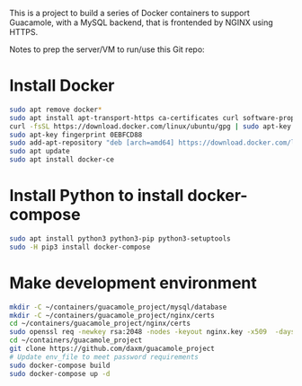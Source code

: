 This is a project to build a series of Docker containers to support Guacamole, with a MySQL backend, that is frontended by NGINX using HTTPS.

Notes to prep the server/VM to run/use this Git repo:
# Install Docker
```bash
sudo apt remove docker*
sudo apt install apt-transport-https ca-certificates curl software-properties-common
curl -fsSL https://download.docker.com/linux/ubuntu/gpg | sudo apt-key add -
sudo apt-key fingerprint 0EBFCD88
sudo add-apt-repository "deb [arch=amd64] https://download.docker.com/linux/ubuntu $(lsb_release -cs) stable"
sudo apt update
sudo apt install docker-ce
```

# Install Python to install docker-compose
```bash
sudo apt install python3 python3-pip python3-setuptools
sudo -H pip3 install docker-compose
```

# Make development environment
```bash
mkdir -C ~/containers/guacamole_project/mysql/database
mkdir -C ~/containers/guacamole_project/nginx/certs
cd ~/containers/guacamole_project/nginx/certs
sudo openssl req -newkey rsa:2048 -nodes -keyout nginx.key -x509  -days 1024 -out nginx.crt
cd ~/containers/guacamole_project
git clone https://github.com/daxm/guacamole_project
# Update env_file to meet password requirements
sudo docker-compose build
sudo docker-compose up -d
```
